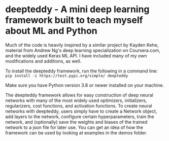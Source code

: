 # deepteddy - A mini deep learning framework built to teach myself about ML and Python

Much of the code is heavily inspired by a similar project by Kayden Kehe, material from Andrew Ng's deep learning specialization on Coursera.com, and the widely used Keras ML API. I have included many of my own modifications and additions, as well.

To install the deepteddy framework, run the following in a command line:
``` pip install -i https://test.pypi.org/simple/ deepteddy ```

Make sure you have Python version 3.8 or newer installed on your machine.

The deepteddy framework allows for easy construction of deep neural networks with many of the most widely used optimizers, initializers, regularizers, cost functions, and activation functions.
To create neural networks with deepteddy, users simply have to create a Network object, add layers to the network, configure certain hyperparameters, train the network, and (optionally) save the weights and biases of the trained network to a json file for later use. You can get an idea of how the framework can be used by looking at examples in the demos folder.
